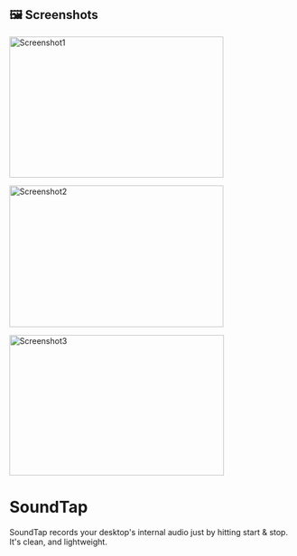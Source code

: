 ## 🖼️ Screenshots

<img width="379" height="250" alt="Screenshot1" src="https://github.com/user-attachments/assets/bf9c8cf9-b241-48cd-ab1f-b15bc971ceb5" /><br>

<img width="379" height="251" alt="Screenshot2" src="https://github.com/user-attachments/assets/3914115b-68d1-4d80-b9af-3c92c2a50a2d" /><br>

<img width="380" height="249" alt="Screenshot3" src="https://github.com/user-attachments/assets/fff870aa-c5d0-4724-b6e7-a277ca407216" />


# SoundTap
SoundTap records your desktop's internal audio just by hitting start &amp; stop. It's clean, and lightweight.
